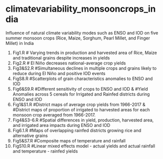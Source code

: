 # climatevariability_monsooncrops_india
Influence of natural climate variability modes such as ENSO and IOD on five summer monsoon crops (Rice, Maize, Sorghum, Pearl Millet, and Finger Millet) in India

1. Fig1.R # Varying trends in production and harvested area of Rice, Maize and traditional grains despite increases in yields
2. Fig2.R # El Niño decreases national-average crop yields
3. Fig3&S2.R #Simultaneous declines in multiple crops and grains likely to reduce during El Niño and positive IOD events
4. FigS8.R #Scatterplots of grain characteristics anomalies to ENSO and IOD 
5. Fig6&S9.R #Different sensitivity of crops to ENSO and IOD & #Yield Anomalies across 5 cereals for Irrigated and Rainfed districts during ENSO and IOD
6. Fig1&S1.R #District maps of average crop yields from 1966-2017 & #District maps of proportion of irrigated to harvested areas for each monsoon crop averaged from 1966-2017.
7. Fig4&S3-6.R #Spatial differences in yield, production, harvested area, and irrigated area impacts during ENSO and IOD
8. Fig6.1.R #Maps of overlapping rainfed districts growing rice and alternative grains
9. Fig5&S7.R #Composite maps of temperature and rainfall
10. FigS10.R #Linear mixed effects model - actual yields and actual rainfall and temperature - rainfed yields
